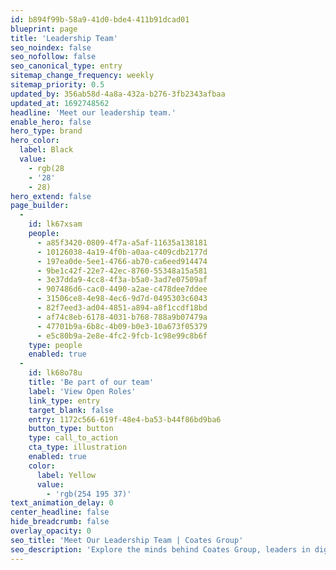 ```yaml
---
id: b894f99b-58a9-41d0-bde4-411b91dcad01
blueprint: page
title: 'Leadership Team'
seo_noindex: false
seo_nofollow: false
seo_canonical_type: entry
sitemap_change_frequency: weekly
sitemap_priority: 0.5
updated_by: 356ab58d-4a8a-432a-b276-3fb2343afbaa
updated_at: 1692748562
headline: 'Meet our leadership team.'
enable_hero: false
hero_type: brand
hero_color:
  label: Black
  value:
    - rgb(28
    - '28'
    - 28)
hero_extend: false
page_builder:
  -
    id: lk67xsam
    people:
      - a85f3420-0809-4f7a-a5af-11635a138181
      - 10126038-4a19-4f0b-a0aa-c409cdb2177d
      - 197ea0de-5ee1-4766-ab70-ca6eed914474
      - 9be1c42f-22e7-42ec-8760-55348a15a581
      - 3e37dda9-4cc8-4f3a-b5a0-3ad7e07509af
      - 907486d6-cac0-4490-a2ae-c478dee7ddee
      - 31506ce8-4e98-4ec6-9d7d-0495303c6043
      - 82f7eed3-ad04-4851-a894-a8f1ccdf18bd
      - af74c8eb-6178-4031-b768-788a9b07479a
      - 47701b9a-6b8c-4b09-b0e3-10a673f05379
      - e5c80b9a-2e8e-4fc2-9fcb-1c98e99c8b6f
    type: people
    enabled: true
  -
    id: lk68o78u
    title: 'Be part of our team'
    label: 'View Open Roles'
    link_type: entry
    target_blank: false
    entry: 1172c566-619f-48e4-ba53-b44f86bd9ba6
    button_type: button
    type: call_to_action
    cta_type: illustration
    enabled: true
    color:
      label: Yellow
      value:
        - 'rgb(254 195 37)'
text_animation_delay: 0
center_headline: false
hide_breadcrumb: false
overlay_opacity: 0
seo_title: 'Meet Our Leadership Team | Coates Group'
seo_description: 'Explore the minds behind Coates Group, leaders in digital signage solutions. Meet the team guiding innovation and excellence in the industry.'
---
```

